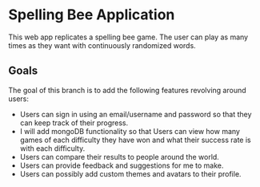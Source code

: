 # Spelling Bee Application
This web app replicates a spelling bee game. The user can play as many times as they want with continuously randomized words.

## Goals
The goal of this branch is to add the following features revolving around users:
 
* Users can sign in using an email/username and password so that they can keep track of their progress.
* I will add mongoDB functionality so that Users can view how many games of each difficulty they have won and what their success rate is with each difficulty.
* Users can compare their results to people around the world.
* Users can provide feedback and suggestions for me to make.
* Users can possibly add custom themes and avatars to their profile.
